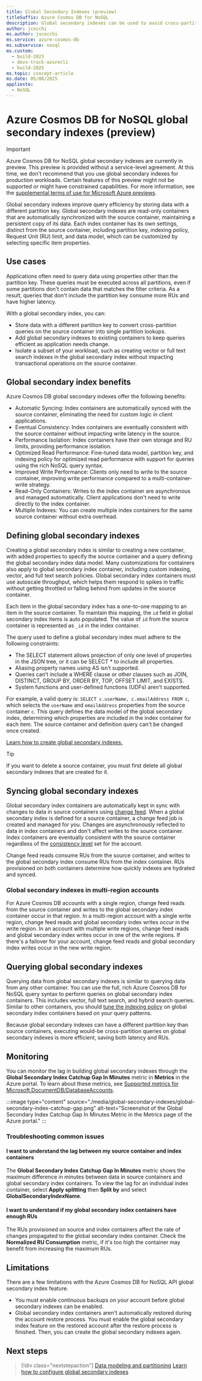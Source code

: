 ```yaml
---
title: Global Secondary Indexes (preview)
titleSuffix: Azure Cosmos DB for NoSQL
description: Global secondary indexes can be used to avoid cross-partition queries on a source container in Azure Cosmos DB.
author: jcocchi
ms.author: jucocchi
ms.service: azure-cosmos-db
ms.subservice: nosql
ms.custom:
  - build-2023
  - devx-track-azurecli
  - build-2025
ms.topic: concept-article
ms.date: 05/08/2025
appliesto:
  - NoSQL
---
```


# Azure Cosmos DB for NoSQL global secondary indexes (preview)

> [!IMPORTANT]
> Azure Cosmos DB for NoSQL global secondary indexes are currently in preview. This preview is provided without a service-level agreement. At this time, we don't recommend that you use global secondary indexes for production workloads. Certain features of this preview might not be supported or might have constrained capabilities. For more information, see the [supplemental terms of use for Microsoft Azure previews](https://azure.microsoft.com/support/legal/preview-supplemental-terms/).

Global secondary indexes improve query efficiency by storing data with a different partition key. Global secondary indexes are read-only containers that are automatically synchronized with the source container, maintaining a persistent copy of its data. Each index container has its own settings, distinct from the source container, including partition key, indexing policy, Request Unit (RU) limit, and data model, which can be customized by selecting specific item properties.

## Use cases

Applications often need to query data using properties other than the partition key. These queries must be executed across all partitions, even if some partitions don't contain data that matches the filter criteria. As a result, queries that don't include the partition key consume more RUs and have higher latency.

With a global secondary index, you can:

- Store data with a different partition key to convert cross-partition queries on the source container into single partition lookups.
- Add global secondary indexes to existing containers to keep queries efficient as application needs change.
- Isolate a subset of your workload, such as creating vector or full text search indexes in the global secondary index without impacting transactional operations on the source container.

## Global secondary index benefits

Azure Cosmos DB global secondary indexes offer the following benefits:

- Automatic Syncing: Index containers are automatically synced with the source container, eliminating the need for custom logic in client applications.
- Eventual Consistency: Index containers are eventually consistent with the source container without impacting write latency in the source.
- Performance Isolation: Index containers have their own storage and RU limits, providing performance isolation.
- Optimized Read Performance: Fine-tuned data model, partition key, and indexing policy for optimized read performance with support for queries using the rich NoSQL query syntax.
- Improved Write Performance: Clients only need to write to the source container, improving write performance compared to a multi-container-write strategy.
- Read-Only Containers: Writes to the index container are asynchronous and managed automatically. Client applications don't need to write directly to the index container.
- Multiple Indexes: You can create multiple index containers for the same source container without extra overhead.

## Defining global secondary indexes

Creating a global secondary index is similar to creating a new container, with added properties to specify the source container and a query defining the global secondary index data model. Many customizations for containers also apply to global secondary index container, including custom indexing, vector, and full text search policies. Global secondary index containers must use autoscale throughput, which helps them respond to spikes in traffic without getting throttled or falling behind from updates in the source container.

Each item in the global secondary index has a one-to-one mapping to an item in the source container. To maintain this mapping, the `id` field in global secondary index items is auto populated. The value of `id` from the source container is represented as `_id` in the index container.

The query used to define a global secondary index must adhere to the following constraints:
 - The SELECT statement allows projection of only one level of properties in the JSON tree, or it can be SELECT * to include all properties.
 - Aliasing property names using AS isn’t supported.
 - Queries can’t include a WHERE clause or other clauses such as JOIN, DISTINCT, GROUP BY, ORDER BY, TOP, OFFSET LIMIT, and EXISTS.
 - System functions and user-defined functions (UDFs) aren't supported.

 For example, a valid query is: `SELECT c.userName, c.emailAddress FROM c`, which selects the `userName` and `emailAddress` properties from the source container `c`. This query defines the data model of the global secondary index, determining which properties are included in the index container for each item. The source container and definition query can't be changed once created.
 
 [Learn how to create global secondary indexes.](how-to-configure-global-secondary-indexes.md#create-a-global-secondary-index)
 
> [!TIP]
> If you want to delete a source container, you must first delete all global secondary indexes that are created for it.

## Syncing global secondary indexes

Global secondary index containers are automatically kept in sync with changes to data in source containers using [change feed](../change-feed.md). When a global secondary index is defined for a source container, a change feed job is created and managed for you. Changes are asynchronously reflected to data in index containers and don't affect writes to the source container. Index containers are eventually consistent with the source container regardless of the [consistency level](../consistency-levels.md) set for the account.

Change feed reads consume RUs from the source container, and writes to the global secondary index consume RUs from the index container. RUs provisioned on both containers determine how quickly indexes are hydrated and synced.

### Global secondary indexes in multi-region accounts

For Azure Cosmos DB accounts with a single region, change feed reads from the source container and writes to the global secondary index container occur in that region. In a multi-region account with a single write region, change feed reads and global secondary index writes occur in the write region. In an account with multiple write regions, change feed reads and global secondary index writes occur in one of the write regions. If there's a failover for your account, change feed reads and global secondary index writes occur in the new write region.

## Querying global secondary indexes

Querying data from global secondary indexes is similar to querying data from any other container. You can use the full, rich Azure Cosmos DB for NoSQL query syntax to perform queries on global secondary index containers. This includes vector, full text search, and hybrid search queries. Similar to other containers, you should [tune the indexing policy](./how-to-manage-indexing-policy.md) on global secondary index containers based on your query patterns.

Because global secondary indexes can have a different partition key than source containers, executing would-be cross-partition queries on global secondary indexes is more efficient, saving both latency and RUs.

## Monitoring

You can monitor the lag in building global secondary indexes through the **Global Secondary Index Catchup Gap In Minutes** metric in **Metrics** in the Azure portal. To learn about these metrics, see [Supported metrics for Microsoft.DocumentDB/DatabaseAccounts](../monitor-reference.md#supported-metrics-for-microsoftdocumentdbdatabaseaccounts).

:::image type="content" source="./media/global-secondary-indexes/global-secondary-index-catchup-gap.png" alt-text="Screenshot of the Global Secondary Index Catchup Gap In Minutes Metric in the Metrics page of the Azure portal." :::

### Troubleshooting common issues

#### I want to understand the lag between my source container and index containers

The **Global Secondary Index Catchup Gap In Minutes** metric shows the maximum difference in minutes between data in source containers and global secondary index containers. To view the lag for an individual index container, select **Apply splitting** then **Split by** and select **GlobalSecondaryIndexName**.

#### I want to understand if my global secondary index containers have enough RUs

The RUs provisioned on source and index containers affect the rate of changes propagated to the global secondary index container. Check the **Normalized RU Consumption** metric, if it's too high the container may benefit from increasing the maximum RUs.

## Limitations

There are a few limitations with the Azure Cosmos DB for NoSQL API global secondary index feature.

- You must enable continuous backups on your account before global secondary indexes can be enabled.
- Global secondary index containers aren't automatically restored during the account restore process. You must enable the global secondary index feature on the restored account after the restore process is finished. Then, you can create the global secondary indexes again.

## Next steps

> [!div class="nextstepaction"]
> [Data modeling and partitioning](model-partition-example.md)
> [Learn how to configure global secondary indexes](how-to-configure-global-secondary-indexes.md)
